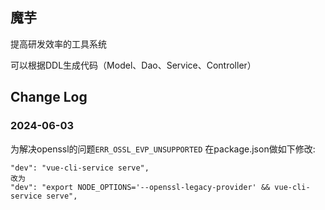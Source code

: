 ## 魔芋
提高研发效率的工具系统

可以根据DDL生成代码（Model、Dao、Service、Controller）

## Change Log
### 2024-06-03
为解决openssl的问题`ERR_OSSL_EVP_UNSUPPORTED`
在package.json做如下修改:

```shell
"dev": "vue-cli-service serve",
改为
"dev": "export NODE_OPTIONS='--openssl-legacy-provider' && vue-cli-service serve",
```


